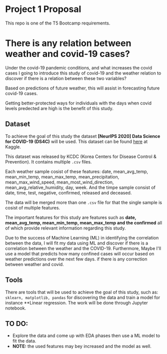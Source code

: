 # Project 1 Proposal 


This repo is one of the T5 Bootcamp requirements. 


# There is any relation between weather and covid-19 cases?

Under the covid-19 pandemic conditions, and what increases the covid cases I going to introduce this study of covid-19 and the weather relation to discover if there is a relation between these two variables? 

Based on predictions of future weather, this will assist in forecasting future covid-19 cases. 

Getting better-protected ways for individuals with the days when covid levels predected are high is the benefit of this study.

## Dataset
To achieve the goal of this study the dataset **[NeurIPS 2020] Data Science for COVID-19 (DS4C)** will be used. 
This dataset can be found [here](https://www.kaggle.com/kimjihoo/coronavirusdataset) at Kaggle.

This dataset was released by KCDC (Korea Centers for Disease Control & Prevention). It contains multiple ```.csv``` files. 

Each weather sample cosist of these features: date, mean_avg_temp, mean_min_temp, mean_max_temp, mean_precipitation, mean_max_wind_speed, mean_most_wind_direction, mean_avg_relative_humidity, day, week. And the timpe sample consist of date, time, test, negative, confirmed, released and deceased. 

The data will be merged more than one ```.csv``` file for that the single sample is cosist of multiple features. 

The important features for this study are features such as **date, mean_avg_temp, mean_min_temp, mean_max_temp and the confirmed** all of which provide relevant information regarding this study. 

Due to the success of Machine Learning (ML) in identifying the correlation between the data, I will fit my data using ML and discover if there is a correlation between the weather and the COVID-19. 
Furthermore, Maybe I'll use a model that predicts how many confined cases will occur based on weather predictions over the next few days. if there is any correction between weather and covid. 

## Tools

There are tools that will be used to achieve the goal of this study, such as: ```sklearn, matplotlib, pandas``` for discovering the data and train a model for instance **Linear regression. The work will be done through Jupyter notebook.

## **TO DO**: 
- Explore the data and come up with EDA phases then use a ML model to fit the data.  
- **NOTE:** the used features may bey increased and the model as well. 